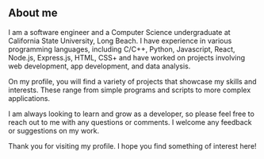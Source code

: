 
## About me
I am a software engineer and a Computer Science undergraduate at California State University, Long Beach. I have experience in various programming languages, including C/C++, Python, Javascript, React, Node.js, Express.js, HTML, CSS+ and have worked on projects involving web development, app development, and data analysis.

On my profile, you will find a variety of projects that showcase my skills and interests. These range from simple programs and scripts to more complex applications.

I am always looking to learn and grow as a developer, so please feel free to reach out to me with any questions or comments. I welcome any feedback or suggestions on my work.

Thank you for visiting my profile. I hope you find something of interest here!
